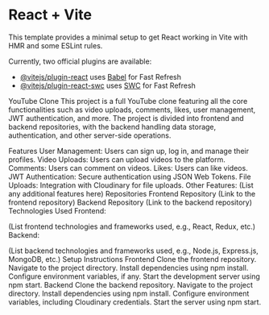 # React + Vite

This template provides a minimal setup to get React working in Vite with HMR and some ESLint rules.

Currently, two official plugins are available:

- [@vitejs/plugin-react](https://github.com/vitejs/vite-plugin-react/blob/main/packages/plugin-react/README.md) uses [Babel](https://babeljs.io/) for Fast Refresh
- [@vitejs/plugin-react-swc](https://github.com/vitejs/vite-plugin-react-swc) uses [SWC](https://swc.rs/) for Fast Refresh

YouTube Clone
This project is a full YouTube clone featuring all the core functionalities such as video uploads, comments, likes, user management, JWT authentication, and more. The project is divided into frontend and backend repositories, with the backend handling data storage, authentication, and other server-side operations.

Features
User Management: Users can sign up, log in, and manage their profiles.
Video Uploads: Users can upload videos to the platform.
Comments: Users can comment on videos.
Likes: Users can like videos.
JWT Authentication: Secure authentication using JSON Web Tokens.
File Uploads: Integration with Cloudinary for file uploads.
Other Features: (List any additional features here)
Repositories
Frontend Repository (Link to the frontend repository)
Backend Repository (Link to the backend repository)
Technologies Used
Frontend:

(List frontend technologies and frameworks used, e.g., React, Redux, etc.)
Backend:

(List backend technologies and frameworks used, e.g., Node.js, Express.js, MongoDB, etc.)
Setup Instructions
Frontend
Clone the frontend repository.
Navigate to the project directory.
Install dependencies using npm install.
Configure environment variables, if any.
Start the development server using npm start.
Backend
Clone the backend repository.
Navigate to the project directory.
Install dependencies using npm install.
Configure environment variables, including Cloudinary credentials.
Start the server using npm start.